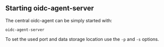 ## Starting oidc-agent-server
The central oidc-agent can be simply started with:
```
oidc-agent-server
```

To set the used port and data storage location use the `-p` and `-s` options.

